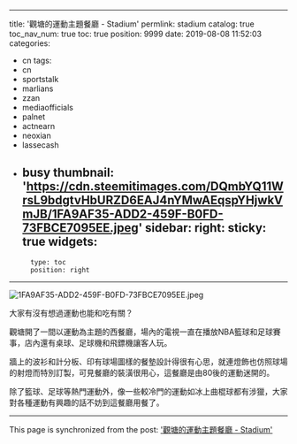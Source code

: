 
---
title: '觀塘的運動主題餐廳 - Stadium'
permlink: stadium
catalog: true
toc_nav_num: true
toc: true
position: 9999
date: 2019-08-08 11:52:03
categories:
- cn
tags:
- cn
- sportstalk
- marlians
- zzan
- mediaofficials
- palnet
- actnearn
- neoxian
- lassecash
- busy
thumbnail: 'https://cdn.steemitimages.com/DQmbYQ11WrsL9bdgtvHbURZD6EAJ4nYMwAEqspYHjwkVmJB/1FA9AF35-ADD2-459F-B0FD-73FBCE7095EE.jpeg'
sidebar:
    right:
        sticky: true
widgets:
    -
        type: toc
        position: right
---


![1FA9AF35-ADD2-459F-B0FD-73FBCE7095EE.jpeg](https://cdn.steemitimages.com/DQmbYQ11WrsL9bdgtvHbURZD6EAJ4nYMwAEqspYHjwkVmJB/1FA9AF35-ADD2-459F-B0FD-73FBCE7095EE.jpeg)

大家有沒有想過運動也能和吃有關？

觀塘開了一間以運動為主題的西餐廳，場內的電視一直在播放NBA籃球和足球賽事，店內還有桌球、足球機和飛鏢機讓客人玩。

牆上的波衫和計分板、印有球場圖樣的餐墊設計得很有心思，就連燈飾也仿照球場的射燈而特別訂製，可見餐廳的裝潢很用心，這餐廳是由80後的運動迷開的。

除了籃球、足球等熱門運動外，像一些較冷門的運動如冰上曲棍球都有涉獵，大家對各種運動有興趣的話不妨到這餐廳用餐了。

- - -

This page is synchronized from the post: ['觀塘的運動主題餐廳 - Stadium'](https://steemit.com/@htliao/stadium)
